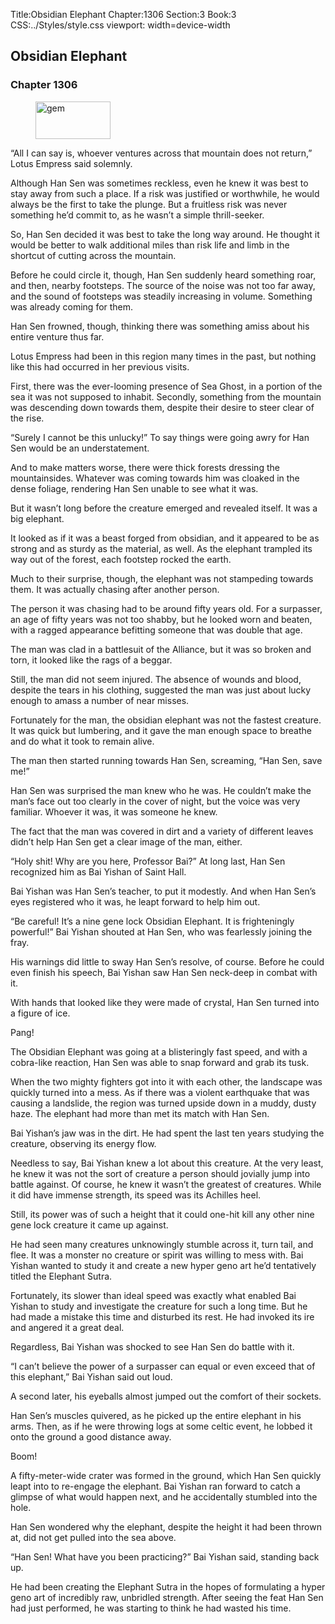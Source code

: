 Title:Obsidian Elephant 
Chapter:1306 
Section:3 
Book:3 
CSS:../Styles/style.css 
viewport: width=device-width
  
## Obsidian Elephant
### Chapter 1306
  
<figure>
	<img src="../Images/gem.gif" alt="gem" id="gem" width="120" height="60" />
</figure>
  

  
“All I can say is, whoever ventures across that mountain does not return,” Lotus Empress said solemnly.

Although Han Sen was sometimes reckless, even he knew it was best to stay away from such a place. If a risk was justified or worthwhile, he would always be the first to take the plunge. But a fruitless risk was never something he’d commit to, as he wasn’t a simple thrill-seeker.

So, Han Sen decided it was best to take the long way around. He thought it would be better to walk additional miles than risk life and limb in the shortcut of cutting across the mountain.

Before he could circle it, though, Han Sen suddenly heard something roar, and then, nearby footsteps. The source of the noise was not too far away, and the sound of footsteps was steadily increasing in volume. Something was already coming for them.

Han Sen frowned, though, thinking there was something amiss about his entire venture thus far.

Lotus Empress had been in this region many times in the past, but nothing like this had occurred in her previous visits.

First, there was the ever-looming presence of Sea Ghost, in a portion of the sea it was not supposed to inhabit. Secondly, something from the mountain was descending down towards them, despite their desire to steer clear of the rise.

“Surely I cannot be this unlucky!” To say things were going awry for Han Sen would be an understatement.

And to make matters worse, there were thick forests dressing the mountainsides. Whatever was coming towards him was cloaked in the dense foliage, rendering Han Sen unable to see what it was.

But it wasn’t long before the creature emerged and revealed itself. It was a big elephant.

It looked as if it was a beast forged from obsidian, and it appeared to be as strong and as sturdy as the material, as well. As the elephant trampled its way out of the forest, each footstep rocked the earth.

Much to their surprise, though, the elephant was not stampeding towards them. It was actually chasing after another person.

The person it was chasing had to be around fifty years old. For a surpasser, an age of fifty years was not too shabby, but he looked worn and beaten, with a ragged appearance befitting someone that was double that age.

The man was clad in a battlesuit of the Alliance, but it was so broken and torn, it looked like the rags of a beggar.

Still, the man did not seem injured. The absence of wounds and blood, despite the tears in his clothing, suggested the man was just about lucky enough to amass a number of near misses.

Fortunately for the man, the obsidian elephant was not the fastest creature. It was quick but lumbering, and it gave the man enough space to breathe and do what it took to remain alive.

The man then started running towards Han Sen, screaming, “Han Sen, save me!”

Han Sen was surprised the man knew who he was. He couldn’t make the man’s face out too clearly in the cover of night, but the voice was very familiar. Whoever it was, it was someone he knew.

The fact that the man was covered in dirt and a variety of different leaves didn’t help Han Sen get a clear image of the man, either.

“Holy shit! Why are you here, Professor Bai?” At long last, Han Sen recognized him as Bai Yishan of Saint Hall.

Bai Yishan was Han Sen’s teacher, to put it modestly. And when Han Sen’s eyes registered who it was, he leapt forward to help him out.

“Be careful! It’s a nine gene lock Obsidian Elephant. It is frighteningly powerful!” Bai Yishan shouted at Han Sen, who was fearlessly joining the fray.

His warnings did little to sway Han Sen’s resolve, of course. Before he could even finish his speech, Bai Yishan saw Han Sen neck-deep in combat with it.

With hands that looked like they were made of crystal, Han Sen turned into a figure of ice.

Pang!

The Obsidian Elephant was going at a blisteringly fast speed, and with a cobra-like reaction, Han Sen was able to snap forward and grab its tusk.

When the two mighty fighters got into it with each other, the landscape was quickly turned into a mess. As if there was a violent earthquake that was causing a landslide, the region was turned upside down in a muddy, dusty haze. The elephant had more than met its match with Han Sen.

Bai Yishan’s jaw was in the dirt. He had spent the last ten years studying the creature, observing its energy flow.

Needless to say, Bai Yishan knew a lot about this creature. At the very least, he knew it was not the sort of creature a person should jovially jump into battle against. Of course, he knew it wasn’t the greatest of creatures. While it did have immense strength, its speed was its Achilles heel.

Still, its power was of such a height that it could one-hit kill any other nine gene lock creature it came up against.

He had seen many creatures unknowingly stumble across it, turn tail, and flee. It was a monster no creature or spirit was willing to mess with. Bai Yishan wanted to study it and create a new hyper geno art he’d tentatively titled the Elephant Sutra.

Fortunately, its slower than ideal speed was exactly what enabled Bai Yishan to study and investigate the creature for such a long time. But he had made a mistake this time and disturbed its rest. He had invoked its ire and angered it a great deal.

Regardless, Bai Yishan was shocked to see Han Sen do battle with it.

“I can’t believe the power of a surpasser can equal or even exceed that of this elephant,” Bai Yishan said out loud.

A second later, his eyeballs almost jumped out the comfort of their sockets.

Han Sen’s muscles quivered, as he picked up the entire elephant in his arms. Then, as if he were throwing logs at some celtic event, he lobbed it onto the ground a good distance away.

Boom!

A fifty-meter-wide crater was formed in the ground, which Han Sen quickly leapt into to re-engage the elephant. Bai Yishan ran forward to catch a glimpse of what would happen next, and he accidentally stumbled into the hole.

Han Sen wondered why the elephant, despite the height it had been thrown at, did not get pulled into the sea above.

“Han Sen! What have you been practicing?” Bai Yishan said, standing back up.

He had been creating the Elephant Sutra in the hopes of formulating a hyper geno art of incredibly raw, unbridled strength. After seeing the feat Han Sen had just performed, he was starting to think he had wasted his time.